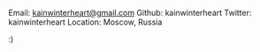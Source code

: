 Email: kainwinterheart@gmail.com
Github: kainwinterheart
Twitter: kainwinterheart
Location: Moscow, Russia

:)
